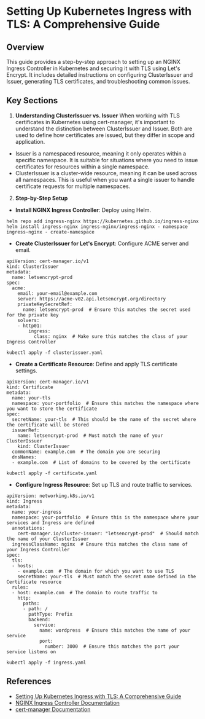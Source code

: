 # Setting Up Kubernetes Ingress with TLS: A Comprehensive Guide

## Overview

This guide provides a step-by-step approach to setting up an NGINX Ingress Controller in Kubernetes and securing it with TLS using Let's Encrypt. It includes detailed instructions on configuring ClusterIssuer and Issuer, generating TLS certificates, and troubleshooting common issues.

## Key Sections 

1. **Understanding ClusterIssuer vs. Issuer**
When working with TLS certificates in Kubernetes using cert-manager, it's important to understand the distinction between ClusterIssuer and Issuer. Both are used to define how certificates are issued, but they differ in scope and application.

- Issuer is a namespaced resource, meaning it only operates within a specific namespace. It is suitable for situations where you need to issue certificates for resources within a single namespace.
- ClusterIssuer is a cluster-wide resource, meaning it can be used across all namespaces. This is useful when you want a single issuer to handle certificate requests for multiple namespaces.

2. **Step-by-Step Setup** 
- **Install NGINX Ingress Controller**: Deploy using Helm.
   
```
helm repo add ingress-nginx https://kubernetes.github.io/ingress-nginx 
helm install ingress-nginx ingress-nginx/ingress-nginx - namespace ingress-nginx - create-namespace
```

- **Create ClusterIssuer for Let's Encrypt**: Configure ACME server and email.

```
apiVersion: cert-manager.io/v1
kind: ClusterIssuer
metadata:
  name: letsencrypt-prod
spec:
  acme:
    email: your-email@example.com
    server: https://acme-v02.api.letsencrypt.org/directory
    privateKeySecretRef:
      name: letsencrypt-prod  # Ensure this matches the secret used for the private key
    solvers:
    - http01:
        ingress:
          class: nginx  # Make sure this matches the class of your Ingress Controller
```

```
kubectl apply -f clusterissuer.yaml
```
     
- **Create a Certificate Resource**: Define and apply TLS certificate settings.

```
apiVersion: cert-manager.io/v1
kind: Certificate
metadata:
  name: your-tls
  namespace: your-portfolio  # Ensure this matches the namespace where you want to store the certificate
spec:
  secretName: your-tls  # This should be the name of the secret where the certificate will be stored
  issuerRef:
    name: letsencrypt-prod  # Must match the name of your ClusterIssuer
    kind: ClusterIssuer
  commonName: example.com  # The domain you are securing
  dnsNames:
  - example.com  # List of domains to be covered by the certificate
```

```
kubectl apply -f certificate.yaml
```
    
- **Configure Ingress Resource**: Set up TLS and route traffic to services.

```
apiVersion: networking.k8s.io/v1
kind: Ingress
metadata:
  name: your-ingress
  namespace: your-portfolio  # Ensure this is the namespace where your services and Ingress are defined
  annotations:
    cert-manager.io/cluster-issuer: "letsencrypt-prod"  # Should match the name of your ClusterIssuer
  ingressClassName: nginx  # Ensure this matches the class name of your Ingress Controller
spec:
  tls:
  - hosts:
    - example.com  # The domain for which you want to use TLS
    secretName: your-tls  # Must match the secret name defined in the Certificate resource
  rules:
  - host: example.com  # The domain to route traffic to
    http:
      paths:
      - path: /
        pathType: Prefix
        backend:
          service:
            name: wordpress  # Ensure this matches the name of your service
            port:
              number: 3000  # Ensure this matches the port your service listens on
```


```
kubectl apply -f ingress.yaml
```
## References


- [Setting Up Kubernetes Ingress with TLS: A Comprehensive Guide](https://medium.com/p/2f798be9bbea/edit)
- [NGINX Ingress Controller Documentation](https://kubernetes.github.io/ingress-nginx/)
- [cert-manager Documentation](https://cert-manager.io/docs/)

